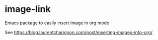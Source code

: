 # image-link
Emacs package to easily insert image in org mode

See https://blog.laurentcharignon.com/post/inserting-images-into-org/
